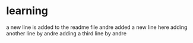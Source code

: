 # learning
a new line is added to the readme file
andre added a new line here
adding another line by andre
adding a third line by andre
